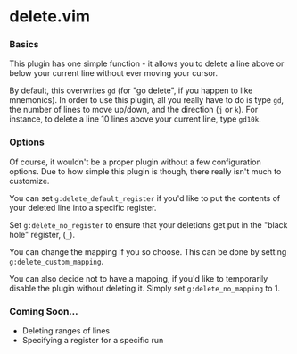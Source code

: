 # delete.vim

### Basics
This plugin has one simple function - it allows you to delete a line above or
below your current line without ever moving your cursor.

By default, this overwrites `gd` (for "go delete", if you happen to like
mnemonics). In order to use this plugin, all you really have to do is type `gd`,
the number of lines to move up/down, and the direction (`j` or `k`). For
instance, to delete a line 10 lines above your current line, type `gd10k`. 

### Options
Of course, it wouldn't be a proper plugin without a few configuration options.
Due to how simple this plugin is though, there really isn't much to customize.

You can set `g:delete_default_register` if you'd like to put the contents of
your deleted line into a specific register.

Set `g:delete_no_register` to ensure that your deletions get put in the "black
hole" register, (`_`).

You can change the mapping if you so choose. This can be done by setting
`g:delete_custom_mapping`.

You can also decide not to have a mapping, if you'd like to temporarily disable
the plugin without deleting it. Simply set `g:delete_no_mapping` to 1.

### Coming Soon...
* Deleting ranges of lines
* Specifying a register for a specific run
